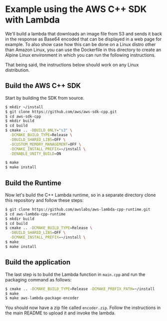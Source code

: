 # Example using the AWS C++ SDK with Lambda

We'll build a lambda that downloads an image file from S3 and sends it back in the response as Base64 encoded that can be displayed in a web page for example.
To also show case how this can be done on a Linux distro other than Amazon Linux, you can use the Dockerfile in this directory to create an Alpine Linux environment in which you can run the following instructions.

That being said, the instructions below should work on any Linux distribution.

## Build the AWS C++ SDK
Start by building the SDK from source.
```bash
$ mkdir ~/install
$ git clone https://github.com/aws/aws-sdk-cpp.git
$ cd aws-sdk-cpp
$ mkdir build
$ cd build
$ cmake .. -DBUILD_ONLY="s3" \
  -DCMAKE_BUILD_TYPE=Release \
  -DBUILD_SHARED_LIBS=OFF \
  -DCUSTOM_MEMORY_MANAGEMENT=OFF \
  -DCMAKE_INSTALL_PREFIX=~/install \
  -DENABLE_UNITY_BUILD=ON

$ make
$ make install
```

## Build the Runtime
Now let's build the C++ Lambda runtime, so in a separate directory clone this repository and follow these steps:

```bash
$ git clone https://github.com/awslabs/aws-lambda-cpp-runtime.git
$ cd aws-lambda-cpp-runtime
$ mkdir build
$ cd build
$ cmake .. -DCMAKE_BUILD_TYPE=Release \
  -DBUILD_SHARED_LIBS=OFF \
  -DCMAKE_INSTALL_PREFIX=~/install \
$ make
$ make install
```

## Build the application
The last step is to build the Lambda function in `main.cpp` and run the packaging command as follows:

```bash
$ cmake .. -DCMAKE_BUILD_TYPE=Release -DCMAKE_PREFIX_PATH=~/install
$ make
$ make aws-lambda-package-encoder
```

You should now have a zip file called `encoder.zip`. Follow the instructions in the main README to upload it and invoke the lambda.

